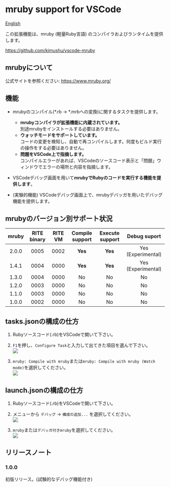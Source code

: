 # mruby support for VSCode

[English](https://github.com/kimushu/vscode-mruby/blob/master/README.md)

この拡張機能は、mruby (軽量Ruby言語) のコンパイラおよびランタイムを提供します。

https://github.com/kimushu/vscode-mruby

## mrubyについて

公式サイトを参照ください: https://www.mruby.org/

## 機能

* mrubyのコンパイル(*.rb &rightarrow; *.mrbへの変換)に関するタスクを提供します。
    * **mrubyコンパイラが拡張機能に内蔵されています。**\
      別途mrubyをインストールする必要はありません。
    * **ウォッチモードをサポートしています。**\
      コードの変更を検知し、自動で再コンパイルします。何度もビルド実行の操作をする必要はありません。
    * **問題をVSCode上で指摘します。**\
      コンパイルエラーがあれば、VSCodeのソースコード表示と「問題」ウィンドウでエラーの場所と内容を指摘します。

* VSCodeデバッグ画面を用いて**mrubyでRubyのコードを実行する機能を提供します**。

* (実験的機能) VSCodeデバッグ画面上で、mrubyデバッガを用いたデバッグ機能を提供します。

## mrubyのバージョン別サポート状況

|mruby|RITE binary|RITE VM|Compile support|Execute support|Debug suport|
|:--:|:--:|:--:|:--:|:--:|:--:|
|2.0.0|0005|0002|**Yes**|**Yes**|Yes (Experimental)|
|1.4.1|0004|0000|**Yes**|**Yes**|Yes (Experimental)|
|1.3.0|0004|0000|No|No|No|
|1.2.0|0003|0000|No|No|No|
|1.1.0|0003|0000|No|No|No|
|1.0.0|0002|0000|No|No|No|

## tasks.jsonの構成の仕方

1. Rubyソースコード(.rb)をVSCodeで開いて下さい。

1. `F1`を押し、`Configure Task`と入力して出てきた項目を選んで下さい。\
![](https://user-images.githubusercontent.com/1642194/52718101-04bd2900-2fe6-11e9-948a-6011dd0fc672.png)

1. `mruby: Compile with mruby`または`mruby: Compile with mruby (Watch mode)`を選択してください。\
![](https://user-images.githubusercontent.com/1642194/52718260-667d9300-2fe6-11e9-84b3-3c0511893a21.png)

## launch.jsonの構成の仕方

1. Rubyソースコード(.rb)をVSCodeで開いて下さい。

1. メニューから `デバッグ` &rightarrow; `構成の追加...` を選択してください。\
![](https://user-images.githubusercontent.com/1642194/52718360-9cbb1280-2fe6-11e9-969c-09ebd4cbb354.png)

1. `mruby`または`デバッガ付きmruby`を選択してください。\
![](https://user-images.githubusercontent.com/1642194/52718436-d0963800-2fe6-11e9-895c-2fc8caf86c2f.png)

## リリースノート

### 1.0.0

初版リリース。(試験的なデバッグ機能付き)
